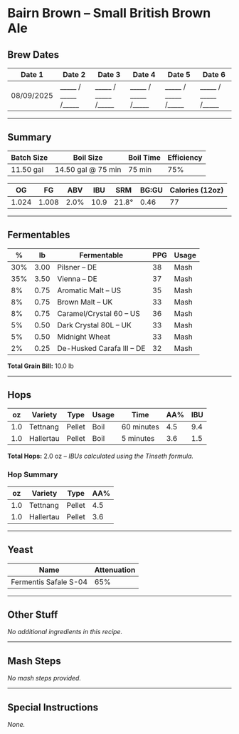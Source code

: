 # Bairn Brown – Small British Brown Ale  

## Brew Dates
| Date 1 | Date 2 | Date 3 | Date 4 | Date 5 | Date 6 |
|--------|--------|--------|--------|--------|--------|
| 08/09/2025 | _____ / _____ /_____ | _____ / _____ /_____ | _____ / _____ /_____ | _____ / _____ /_____ | _____ / _____ /_____ |

---

## Summary
| Batch Size | Boil Size          | Boil Time | Efficiency |
|------------|--------------------|-----------|------------|
| 11.50 gal  | 14.50 gal @ 75 min | 75 min    | 75%        |

| OG    | FG    | ABV   | IBU   | SRM   | BG:GU | Calories (12oz) |
|-------|-------|-------|-------|-------|-------|-----------------|
| 1.024 | 1.008 | 2.0%  | 10.9  | 21.8° | 0.46  | 77              |

---

## Fermentables
| %   | lb    | Fermentable                  | PPG | Usage |
|-----|-------|------------------------------|-----|-------|
| 30% | 3.00  | Pilsner – DE                 | 38  | Mash  |
| 35% | 3.50  | Vienna – DE                  | 37  | Mash  |
|  8% | 0.75  | Aromatic Malt – US           | 35  | Mash  |
|  8% | 0.75  | Brown Malt – UK              | 33  | Mash  |
|  8% | 0.75  | Caramel/Crystal 60 – US      | 36  | Mash  |
|  5% | 0.50  | Dark Crystal 80L – UK        | 33  | Mash  |
|  5% | 0.50  | Midnight Wheat               | 33  | Mash  |
|  2% | 0.25  | De-Husked Carafa III – DE    | 32  | Mash  |

**Total Grain Bill:** 10.0 lb  

---

## Hops
| oz  | Variety   | Type   | Usage | Time       | AA% | IBU  |
|-----|-----------|--------|-------|------------|-----|------|
| 1.0 | Tettnang  | Pellet | Boil  | 60 minutes | 4.5 | 9.4  |
| 1.0 | Hallertau | Pellet | Boil  | 5 minutes  | 3.6 | 1.5  |

**Total Hops:** 2.0 oz – *IBUs calculated using the Tinseth formula.*  

### Hop Summary
| oz  | Variety   | Type   | AA% |
|-----|-----------|--------|-----|
| 1.0 | Tettnang  | Pellet | 4.5 |
| 1.0 | Hallertau | Pellet | 3.6 |

---

## Yeast
| Name                  | Attenuation |
|-----------------------|-------------|
| Fermentis Safale S-04 | 65%         |

---

## Other Stuff
*No additional ingredients in this recipe.*  

---

## Mash Steps
*No mash steps provided.*  

---

## Special Instructions
*None.*  

